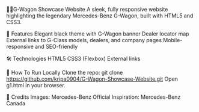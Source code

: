 🚙✨G-Wagon Showcase Website
A sleek, fully responsive website highlighting the legendary Mercedes-Benz G-Wagon, built with HTML5 and CSS3.

📸 Features
Elegant black theme with G-Wagon banner
Dealer locator map
External links to G-Class models, dealers, and company pages
Mobile-responsive and SEO-friendly

🛠️ Technologies
HTML5
CSS3 (Flexbox)
External links

🚀 How To Run Locally
Clone the repo: git clone https://github.com/kripa0904/G-Wagon-Showcase-Website.git
Open g1.html in your browser.

🤝 Credits
Images: Mercedes-Benz Official
Inspiration: Mercedes-Benz Canada
